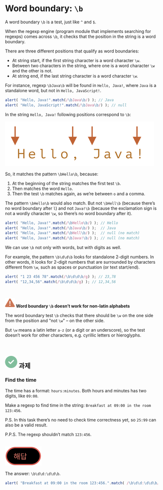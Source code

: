 Word boundary: `\b`
=================

A word boundary `\b` is a test, just like `^` and `$`.

When the regexp engine (program module that implements searching for regexps) comes across `\b`, it checks that the position in the string is a word boundary.

There are three different positions that qualify as word boundaries:
- At string start, if the first string character is a word character `\w`.
- Between two characters in the string, where one is a word character `\w` and the other is not.
- At string end, if the last string character is a word character `\w`.

For instance, regexp `\bJava\b` will be found in `Hello, Java!`, where `Java` is a standalone word, but not in `Hello, JavaScript!`.
```javascript
alert( "Hello, Java!".match(/\bJava\b/) ); // Java
alert( "Hello, JavaScript!".match(/\bJava\b/) ); // null
```

In the string `Hello, Java!` following positions correspond to `\b`:

![hello-java-boundaries](../../images/03/07/06/hello-java-boundaries.svg)

So, it matches the pattern `\bHello\b`, because:
1. At the beginning of the string matches the first test `\b`.
2. Then matches the word `Hello`.
3. Then the test `\b` matches again, as we’re between `o` and a comma.

The pattern `\bHello\b` would also match. But not `\bHell\b` (because there’s no word boundary after `l`) and not `Java!\b` (because the exclamation sign is not a wordly character `\w`, so there’s no word boundary after it).
```javascript
alert( "Hello, Java!".match(/\bHello\b/) ); // Hello
alert( "Hello, Java!".match(/\bJava\b/) );  // Java
alert( "Hello, Java!".match(/\bHell\b/) );  // null (no match)
alert( "Hello, Java!".match(/\bJava!\b/) ); // null (no match)
```

We can use `\b` not only with words, but with digits as well.

For example, the pattern `\b\d\d\b` looks for standalone 2-digit numbers. In other words, it looks for 2-digit numbers that are surrounded by characters different from `\w`, such as spaces or punctuation (or text start/end).
```javascript
alert( "1 23 456 78".match(/\b\d\d\b/g) ); // 23,78
alert( "12,34,56".match(/\b\d\d\b/g) ); // 12,34,56
```

<br />


<img class="icon" src="../../images/commons/icons/triangle-exclamation-solid.svg" /> **Word boundary `\b` doesn’t work for non-latin alphabets**

The word boundary test `\b` checks that there should be `\w` on the one side from the position and "not `\w`" – on the other side.

But `\w` means a latin letter `a-z` (or a digit or an underscore), so the test doesn’t work for other characters, e.g. cyrillic letters or hieroglyphs.

<br />

## <img class="icon" src="../../images/commons/icons/circle-check-solid.svg" /> 과제

### Find the time
The time has a format: `hours:minutes`. Both hours and minutes has two digits, like `09:00`.

Make a regexp to find time in the string: `Breakfast at 09:00 in the room 123:456`.

P.S. In this task there’s no need to check time correctness yet, so `25:99` can also be a valid result.

P.P.S. The regexp shouldn’t match `123:456`.

<br />

<img class="icon" src="../../images/commons/icons/circle-answer.svg" />


The answer: `\b\d\d:\d\d\b`.
```javascript
alert( "Breakfast at 09:00 in the room 123:456.".match( /\b\d\d:\d\d\b/ ) ); // 09:00
```

